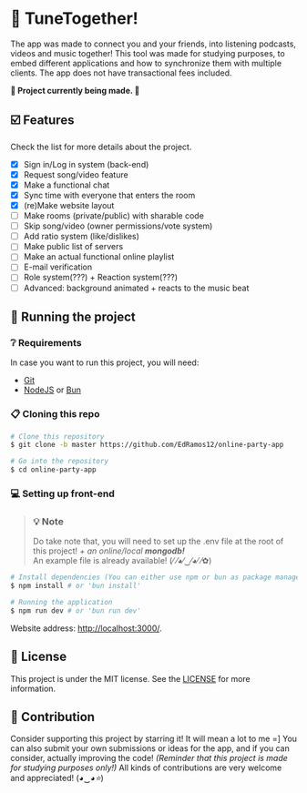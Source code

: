 
# 🎵 TuneTogether!

The app was made to connect you and your friends, into listening podcasts, videos and music together! This tool was made for studying purposes, to embed different applications and how to synchronize them with multiple clients. The app does not have transactional fees included.

**🚧 Project currently being made. 🚧**

## ☑️ Features

Check the list for more details about the project.

- [x] Sign in/Log in system (back-end)
- [x] Request song/video feature
- [x] Make a functional chat
- [x] Sync time with everyone that enters the room
- [x] (re)Make website layout
- [ ] Make rooms (private/public) with sharable code
- [ ] Skip song/video (owner permissions/vote system)
- [ ] Add ratio system (like/dislikes)
- [ ] Make public list of servers
- [ ] Make an actual functional online playlist
- [ ] E-mail verification
- [ ] Role system(???) + Reaction system(???)
- [ ] Advanced: background animated + reacts to the music beat

## 🚀 Running the project

### ❔ Requirements

In case you want to run this project, you will need:
- [Git](https://git-scm.com/)
- [NodeJS](https://nodejs.org/en/)  or [Bun](https://bun.sh/)

### 📋 Cloning this repo

```bash
# Clone this repository
$ git clone -b master https://github.com/EdRamos12/online-party-app

# Go into the repository
$ cd online-party-app
```

### 💻 Setting up front-end

<blockquote> 
	<h3>💡 Note</h3>
	Do take note that, you will need to set up the .env file at the root of this project! <i>+ an online/local <b>mongodb!</b></i><br> An example file is already available! (⁄ ⁄◕⁄‿⁄◕⁄ ⁄✿)
</blockquote>

```bash
# Install dependencies (You can either use npm or bun as package manager)
$ npm install # or 'bun install'

# Running the application
$ npm run dev # or 'bun run dev'
```
Website address: [http://localhost:3000/](http://localhost:3000/).

## 📜 License

This project is under the MIT license. See the [LICENSE](https://github.com/EdRamos12/proffy/blob/master/LICENSE) for more information.

## 🤝 Contribution
Consider supporting this project by starring it! It will mean a lot to me =] 
You can also submit your own submissions or ideas for the app, and if you can consider, actually improving the code! *(Reminder that this project is made for studying purposes only!)*
All kinds of contributions are very welcome and appreciated! (◕‿◕*⭐️*)
